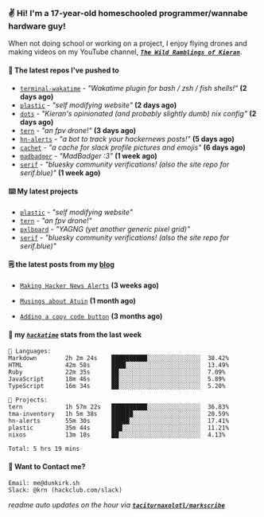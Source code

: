 ### ✌️ Hi! I'm a 17-year-old homeschooled programmer/wannabe hardware guy!

When not doing school or working on a project, I enjoy flying drones and making videos on my YouTube channel, [**_`The Wild Ramblings of Kieran`_**](https://youtube.com/@kieran.rambles).

#### 👷 The latest repos I've pushed to

- [`terminal-wakatime`](https://github.com/hackclub/terminal-wakatime) - _"Wakatime plugin for bash / zsh / fish shells!"_ **(2 days ago)**
- [`plastic`](https://github.com/taciturnaxolotl/plastic) - _"self modifying website"_ **(2 days ago)**
- [`dots`](https://github.com/taciturnaxolotl/dots) - _"Kieran's opinionated (and probably slightly dumb) nix config"_ **(2 days ago)**
- [`tern`](https://github.com/taciturnaxolotl/tern) - _"an fpv drone!"_ **(3 days ago)**
- [`hn-alerts`](https://github.com/taciturnaxolotl/hn-alerts) - _"a bot to track your hackernews posts!"_ **(5 days ago)**
- [`cachet`](https://github.com/taciturnaxolotl/cachet) - _"a cache for slack profile pictures and emojis"_ **(6 days ago)**
- [`madbadger`](https://github.com/taciturnaxolotl/madbadger) - _"MadBadger :3"_ **(1 week ago)**
- [`serif`](https://github.com/taciturnaxolotl/serif) - _"bluesky community verifications! (also the site repo for serif.blue)"_ **(1 week ago)**

#### ⌨️ My latest projects

- [`plastic`](https://github.com/taciturnaxolotl/plastic) - _"self modifying website"_
- [`tern`](https://github.com/taciturnaxolotl/tern) - _"an fpv drone!"_
- [`pxlboard`](https://github.com/taciturnaxolotl/pxlboard) - _"YAGNG (yet another generic pixel grid)"_
- [`serif`](https://github.com/taciturnaxolotl/serif) - _"bluesky community verifications! (also the site repo for serif.blue)"_

#### 🗒️ the latest posts from my [blog](https://dunkirk.sh)

- [`Making Hacker News Alerts`](https://dunkirk.sh/blog/hn-alerts/) **(3 weeks ago)**

- [`Musings about Atuin`](https://dunkirk.sh/blog/atuin/) **(1 month ago)**

- [`Adding a copy code button`](https://dunkirk.sh/blog/adding-a-copy-button/) **(3 months ago)**



#### 📡 my [_`hackatime`_](https://waka.hackclub.com) stats from the last week

```text
💾 Languages:
Markdown        2h 2m 24s    ██████████░░░░░░░░░░░░░░░  38.42%
HTML            42m 58s      ████░░░░░░░░░░░░░░░░░░░░░  13.49%
Ruby            22m 35s      ██░░░░░░░░░░░░░░░░░░░░░░░  7.09%
JavaScript      18m 46s      ██░░░░░░░░░░░░░░░░░░░░░░░  5.89%
TypeScript      16m 34s      ██░░░░░░░░░░░░░░░░░░░░░░░  5.20%

💼 Projects:
tern            1h 57m 22s   ██████████░░░░░░░░░░░░░░░  36.83%
tma-inventory   1h 5m 38s    ██████░░░░░░░░░░░░░░░░░░░  20.59%
hn-alerts       55m 30s      █████░░░░░░░░░░░░░░░░░░░░  17.41%
plastic         35m 44s      ███░░░░░░░░░░░░░░░░░░░░░░  11.21%
nixos           13m 10s      ██░░░░░░░░░░░░░░░░░░░░░░░  4.13%

Total: 5 hrs 19 mins
```

#### 📮 Want to Contact me?

```text
Email: me@dunkirk.sh
Slack: @krn (hackclub.com/slack)
```

_readme auto updates on the hour via [**`taciturnaxolotl/markscribe`**](https://github.com/taciturnaxolotl/markscribe)_
